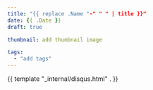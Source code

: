 ```yaml
---
title: "{{ replace .Name "-" " " | title }}"
date: {{ .Date }}
draft: true

thumbnail: add thumbnail image

tags: 
  - "add tags"
---
```



{{ template "_internal/disqus.html" . }}